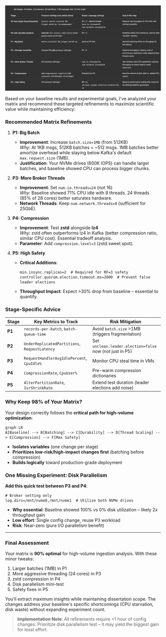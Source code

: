 ![alt text](image.png)


Based on your baseline results and experimental goals, I've analyzed your matrix and recommend these targeted refinements to maximize scientific value while maintaining efficiency:

### Recommended Matrix Refinements
1. **P1: Big Batch**  
   - **Improvement**: Increase `batch.size=1MB` (from 512KB)  
     *Why*: At 1KB msgs, 512KB batches = ~512 msgs. 1MB batches better amortize overhead while staying below Kafka's default `max.request.size` (1MB).  
   - **Justification**: Your NVMe drives (600K IOPS) can handle larger batches, and baseline showed CPU can process bigger chunks.  

2. **P3: More Broker Threads**  
   - **Improvement**: Set `num.io.threads=24` (not 16)  
     *Why*: Baseline showed 71% CPU idle with 8 threads. 24 threads (85% of 28 cores) better saturates hardware.  
   - **Network Threads**: Keep `num.network.threads=8` (sufficient for 25GbE).  

3. **P4: Compression**  
   - **Improvement**: Test **zstd** alongside **lz4**  
     *Why*: zstd often outperforms lz4 in Kafka (better compression ratio, similar CPU cost). Essential tradeoff analysis.  
   - **Parameter**: Add `compression.level=3` (zstd sweet spot).  

4. **P5: High Safety**  
   - **Critical Additions**:  
     ```properties
     min.insync.replicas=2  # Required for RF=3 safety
     controller.quorum.election.timeout.ms=2000  # Prevent false leader elections
     ```  
   - **Throughput Impact**: Expect >30% drop from baseline – essential to quantify.  

### Stage-Specific Advice
| Stage | Key Metrics to Track | Risk Mitigation |  
|-------|------------------------|-----------------|  
| **P1** | `records-per-batch`, `batch-queue-time` | Avoid `batch.size` >1MB (triggers fragmentation) |  
| **P2** | `UnderReplicatedPartitions`, `RequestLatency` | Set `unclean.leader.election=false` now (not just in P5) |  
| **P3** | `RequestHandlerAvgIdlePercent`, `CpuIdle%` | Monitor CPU steal time in VMs |  
| **P4** | `CompressionRate`, `CpuUser%` | Pre-warm compression dictionaries |  
| **P5** | `AlterPartitionRate`, `IsrShrinkRate` | Extend test duration (leader elections add noise) |  

### Why Keep 98% of Your Matrix?
Your design correctly follows the **critical path for high-volume optimization**:  
```mermaid
graph LR
A[Baseline] --> B[Batching] --> C[Durability] --> D[Thread Scaling] --> E[Compression] --> F[Max Safety]
```
- **Isolates variables** (one change per stage)  
- **Prioritizes low-risk/high-impact changes first** (batching before compression)  
- **Builds logically** toward production-grade deployment  

### One Missing Experiment: Disk Parallelism
**Add this quick test between P3 and P4**:  
```properties
# Broker setting only
log.dirs=/mnt/nvme0,/mnt/nvme1  # Utilize both NVMe drives
```
- **Why essential**: Baseline showed 100% vs 0% disk utilization – likely 2x throughput gain  
- **Low effort**: Single config change, reuse P3 workload  
- **Risk**: Near-zero (pure I/O parallelism benefit)  

---

### Final Assessment  
Your matrix is **90% optimal** for high-volume ingestion analysis. With these minor tweaks:  
1. Larger batches (1MB) in P1  
2. More aggressive threading (24 cores) in P3  
3. zstd compression in P4  
4. Disk parallelism mini-test  
5. Safety fixes in P5  

You'll extract maximum insights while maintaining dissertation scope. The changes address your baseline's specific shortcomings (CPU starvation, disk waste) without expanding experiment count.  

> **Implementation Note**: All refinements require <1 hour of config changes. Prioritize disk parallelism test – it may yield the biggest gain for least effort.